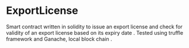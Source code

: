 # ExportLicense
Smart contract written in solidity to issue an export license and check for validity of an export license based on its expiry date . Tested using truffle framework and Ganache, local block chain .

